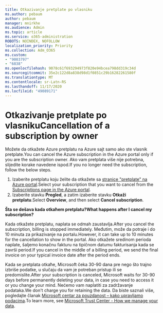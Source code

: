 ```yaml
---
title: Otkazivanje pretplate po vlasniku
ms.author: pebaum
author: pebaum
manager: mnirkhe
ms.audience: Admin
ms.topic: article
ms.service: o365-administration
ROBOTS: NOINDEX, NOFOLLOW
localization_priority: Priority
ms.collection: Adm_O365
ms.custom:
- "9003797"
- "6838"
ms.openlocfilehash: 9078c61f693294973f820e94bcea798dd319c34d
ms.sourcegitcommit: 35e2c122d8a838d98d1f0851c29b16282261580f
ms.translationtype: MT
ms.contentlocale: sr-Latn-RS
ms.lasthandoff: 11/17/2020
ms.locfileid: "49089171"
---
```

# <a name="cancellation-of-a-subscription-by-owner"></a><span data-ttu-id="68db1-102">Otkazivanje pretplate po vlasniku</span><span class="sxs-lookup"><span data-stu-id="68db1-102">Cancellation of a subscription by owner</span></span>

<span data-ttu-id="68db1-103">Možete da otkažete Azure pretplatu na Azure sajt samo ako ste vlasnik pretplate.</span><span class="sxs-lookup"><span data-stu-id="68db1-103">You can cancel the Azure subscription in the Azure portal only if you are the subscription owner.</span></span> <span data-ttu-id="68db1-104">Ako vam pretplata više nije potrebna, slijedite korake navedene ispod.</span><span class="sxs-lookup"><span data-stu-id="68db1-104">If you no longer need the subscription, follow the below steps.</span></span>

1. <span data-ttu-id="68db1-105">Izaberite pretplatu koju želite da otkažete sa [stranice "pretplate" na Azure portal](https://ms.portal.azure.com/#blade/Microsoft_Azure_Billing/SubscriptionsBlade).</span><span class="sxs-lookup"><span data-stu-id="68db1-105">Select your subscription that you want to cancel from the [Subscriptions page in the Azure portal](https://ms.portal.azure.com/#blade/Microsoft_Azure_Billing/SubscriptionsBlade).</span></span>
2. <span data-ttu-id="68db1-106">Izaberite stavku **Pregled**, a zatim izaberite stavku **Otkaži pretplatu**.</span><span class="sxs-lookup"><span data-stu-id="68db1-106">Select **Overview**, and then select **Cancel subscription**.</span></span>

<span data-ttu-id="68db1-107">**Šta se dešava kada otkaћem pretplatu?**</span><span class="sxs-lookup"><span data-stu-id="68db1-107">**What happens after I cancel my subscription?**</span></span>

<span data-ttu-id="68db1-108">Kada otkažete pretplatu, naplata se odmah zaustavlja.</span><span class="sxs-lookup"><span data-stu-id="68db1-108">After you cancel the subscription, billing is stopped immediately.</span></span> <span data-ttu-id="68db1-109">Međutim, može da potraje i do 10 minuta za prikazivanje na portalu.</span><span class="sxs-lookup"><span data-stu-id="68db1-109">However, it can take up to 10 minutes for the cancellation to show in the portal.</span></span> <span data-ttu-id="68db1-110">Ako otkažete sredinom perioda naplate, šaljemo konačnu fakturu na tipičnom datumu fakturisanja kada se završi period.</span><span class="sxs-lookup"><span data-stu-id="68db1-110">If you cancel in the middle of a billing period, we send the final invoice on your typical invoice date after the period ends.</span></span>

<span data-ttu-id="68db1-111">Kada se pretplata otkaћe, Microsoft čeka 30-90 dana pre nego što trajno izbriše podatke, u slučaju da vam je potreban pristup ili se predomislite.</span><span class="sxs-lookup"><span data-stu-id="68db1-111">After your subscription is canceled, Microsoft waits for 30-90 days before permanently deleting your data, in case you need to access it or you change your mind.</span></span> <span data-ttu-id="68db1-112">Nećemo vam naplatiti za zadržavanje podataka.</span><span class="sxs-lookup"><span data-stu-id="68db1-112">We don't charge you for retaining the data.</span></span> <span data-ttu-id="68db1-113">Da biste saznali više, pogledajte članak [Microsoft centar za pouzdanost – kako upravljamo podacima](https://www.microsoft.com/trust-center/privacy/data-management#leave).</span><span class="sxs-lookup"><span data-stu-id="68db1-113">To learn more, see [Microsoft Trust Center - How we manage your data](https://www.microsoft.com/trust-center/privacy/data-management#leave).</span></span>


